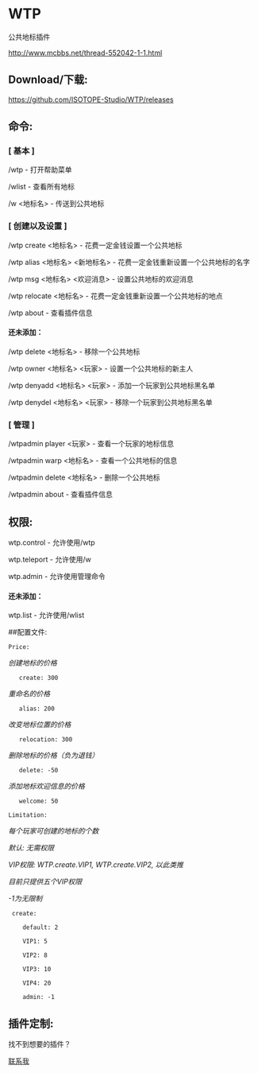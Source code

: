 # WTP
公共地标插件

http://www.mcbbs.net/thread-552042-1-1.html

## Download/下载:

https://github.com/ISOTOPE-Studio/WTP/releases

## 命令:

### [ 基本 ]

/wtp - 打开帮助菜单

/wlist  - 查看所有地标

/w <地标名>  - 传送到公共地标

### [ 创建以及设置 ]

/wtp create <地标名>  - 花费一定金钱设置一个公共地标

/wtp alias <地标名> <新地标名>  - 花费一定金钱重新设置一个公共地标的名字

/wtp msg <地标名> <欢迎消息> - 设置公共地标的欢迎消息

/wtp relocate <地标名>  - 花费一定金钱重新设置一个公共地标的地点

/wtp about  - 查看插件信息

#### 还未添加：

/wtp delete <地标名>  - 移除一个公共地标

/wtp owner <地标名> <玩家>  - 设置一个公共地标的新主人

/wtp denyadd <地标名> <玩家>  - 添加一个玩家到公共地标黑名单

/wtp denydel <地标名> <玩家>  - 移除一个玩家到公共地标黑名单

### [ 管理 ]

/wtpadmin player <玩家>   - 查看一个玩家的地标信息

/wtpadmin warp <地标名>   - 查看一个公共地标的信息

/wtpadmin delete <地标名>   - 删除一个公共地标

/wtpadmin about  - 查看插件信息

## 权限:

wtp.control - 允许使用/wtp

wtp.teleport - 允许使用/w

wtp.admin - 允许使用管理命令

#### 还未添加：

wtp.list - 允许使用/wlist

##配置文件:

`Price:`

_创建地标的价格_

`	create: 300`

_重命名的价格_

`	alias: 200`

_改变地标位置的价格_

`	relocation: 300`

_删除地标的价格（负为退钱）_

`	delete: -50`

_添加地标欢迎信息的价格_

`	welcome: 50`

`Limitation:`

_每个玩家可创建的地标的个数_

_默认: 无需权限_

_VIP权限: WTP.create.VIP1, WTP.create.VIP2, 以此类推_

_目前只提供五个VIP权限_

_-1为无限制_

`  create: `

`    default: 2`

`    VIP1: 5`

`    VIP2: 8`

`    VIP3: 10`

`    VIP4: 20`

`    admin: -1`

## 插件定制:

找不到想要的插件？

[联系我](http://www.isotopestudio.cc/minecraft.html)